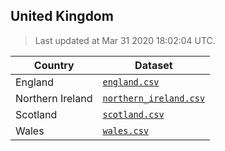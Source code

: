 ## United Kingdom

> Last updated at Mar 31 2020 18:02:04 UTC.


| Country | Dataset |
| ------ | ------- |
| England | [`england.csv`](england.csv) |
| Northern Ireland | [`northern_ireland.csv`](northern_ireland.csv) |
| Scotland | [`scotland.csv`](scotland.csv) |
| Wales | [`wales.csv`](wales.csv) |
